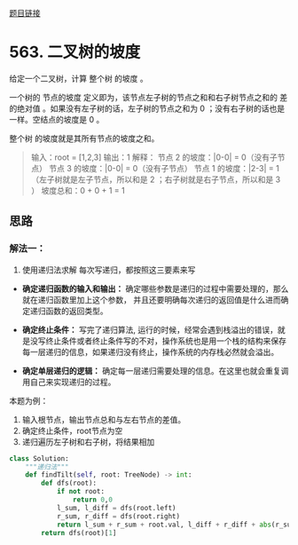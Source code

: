 [题目链接](https://leetcode-cn.com/problems/binary-tree-tilt/)
# 563. 二叉树的坡度
给定一个二叉树，计算 整个树 的坡度 。

一个树的 节点的坡度 定义即为，该节点左子树的节点之和和右子树节点之和的 差的绝对值 。如果没有左子树的话，左子树的节点之和为 0 ；没有右子树的话也是一样。空结点的坡度是 0 。

整个树 的坡度就是其所有节点的坡度之和。

>输入：root = [1,2,3]
输出：1
解释：
节点 2 的坡度：|0-0| = 0（没有子节点）
节点 3 的坡度：|0-0| = 0（没有子节点）
节点 1 的坡度：|2-3| = 1（左子树就是左子节点，所以和是 2 ；右子树就是右子节点，所以和是 3 ）
坡度总和：0 + 0 + 1 = 1


## 思路

### 解法一：
1. 使用递归法求解
每次写递归，都按照这三要素来写

* **确定递归函数的输入和输出：** 确定哪些参数是递归的过程中需要处理的，那么就在递归函数里加上这个参数， 并且还要明确每次递归的返回值是什么进而确定递归函数的返回类型。

* **确定终止条件：** 写完了递归算法, 运行的时候，经常会遇到栈溢出的错误，就是没写终止条件或者终止条件写的不对，操作系统也是用一个栈的结构来保存每一层递归的信息，如果递归没有终止，操作系统的内存栈必然就会溢出。

* **确定单层递归的逻辑：** 确定每一层递归需要处理的信息。在这里也就会重复调用自己来实现递归的过程。

本题为例：
1. 输入根节点，输出节点总和与左右节点的差值。
2. 确定终止条件，root节点为空
3. 递归遍历左子树和右子树，将结果相加
```python
class Solution:
    """递归法"""
    def findTilt(self, root: TreeNode) -> int:
        def dfs(root):
            if not root:
                return 0,0
            l_sum, l_diff = dfs(root.left)
            r_sum, r_diff = dfs(root.right)
            return l_sum + r_sum + root.val, l_diff + r_diff + abs(r_sum - l_sum)
        return dfs(root)[1]
```

